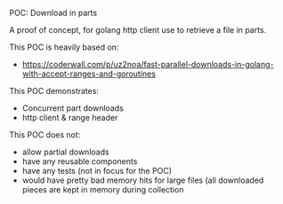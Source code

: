 POC: Download in parts

A proof of concept, for golang http client use to retrieve a file in parts.

This POC is heavily based on:
 * https://coderwall.com/p/uz2noa/fast-parallel-downloads-in-golang-with-accept-ranges-and-goroutines

This POC demonstrates:
 * Concurrent part downloads
 * http client & range header

This POC does not:
 * allow partial downloads
 * have any reusable components
 * have any tests (not in focus for the POC)
 *  would have pretty bad memory hits for large files (all downloaded pieces are kept in memory during collection
